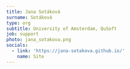 ```yaml
---
title: Jana Sotáková
surname: Sotáková
type: org
subtitle: University of Amsterdam, QuSoft
job: support
photo: jana_sotakova.png
socials:
  - link: 'https://jana-sotakova.github.io/'
    name: Site
---
```

